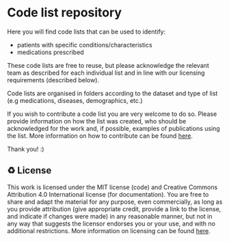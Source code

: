 # Code list repository

Here you will find code lists that can be used to identify:
- patients with specific conditions/characteristics
- medications prescribed

These code lists are free to reuse, but please acknowledge the relevant team as described for each individual list and in line with our licensing requirements (described below).

Code lists are organised in folders according to the dataset and type of list (e.g medications, diseases, demographics, etc.)

If you wish to contribute a code list you are very welcome to do so. Please provide information on how the list was created, who should be acknowledged for the work and, if possible, examples of publications using the list. More information on how to contribute can be found [here](https://github.com/Pharmacoepi-Data-Collaborative/home/blob/Main/HOW_TO_CONTRIBUTE.md).

Thank you! :)

♻️ License
---

This work is licensed under the MIT license (code) and Creative Commons Attribution 4.0 International license (for documentation).
You are free to share and adapt the material for any purpose, even commercially,
as long as you provide attribution (give appropriate credit, provide a link to the license,
and indicate if changes were made) in any reasonable manner, but not in any way that suggests the
licensor endorses you or your use, and with no additional restrictions.
More information on licensing can be found [here](https://github.com/Pharmacoepi-Data-Collaborative/home/blob/Main/LICENSE.md).
